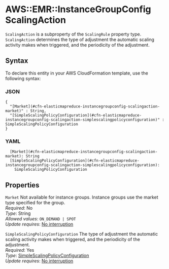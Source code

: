 # AWS::EMR::InstanceGroupConfig ScalingAction<a name="aws-properties-elasticmapreduce-instancegroupconfig-scalingaction"></a>

`ScalingAction` is a subproperty of the `ScalingRule` property type\. `ScalingAction` determines the type of adjustment the automatic scaling activity makes when triggered, and the periodicity of the adjustment\.

## Syntax<a name="aws-properties-elasticmapreduce-instancegroupconfig-scalingaction-syntax"></a>

To declare this entity in your AWS CloudFormation template, use the following syntax:

### JSON<a name="aws-properties-elasticmapreduce-instancegroupconfig-scalingaction-syntax.json"></a>

```
{
  "[Market](#cfn-elasticmapreduce-instancegroupconfig-scalingaction-market)" : String,
  "[SimpleScalingPolicyConfiguration](#cfn-elasticmapreduce-instancegroupconfig-scalingaction-simplescalingpolicyconfiguration)" : SimpleScalingPolicyConfiguration
}
```

### YAML<a name="aws-properties-elasticmapreduce-instancegroupconfig-scalingaction-syntax.yaml"></a>

```
  [Market](#cfn-elasticmapreduce-instancegroupconfig-scalingaction-market): String
  [SimpleScalingPolicyConfiguration](#cfn-elasticmapreduce-instancegroupconfig-scalingaction-simplescalingpolicyconfiguration):
    SimpleScalingPolicyConfiguration
```

## Properties<a name="aws-properties-elasticmapreduce-instancegroupconfig-scalingaction-properties"></a>

`Market` <a name="cfn-elasticmapreduce-instancegroupconfig-scalingaction-market"></a>
Not available for instance groups\. Instance groups use the market type specified for the group\.  
_Required_: No  
_Type_: String  
_Allowed values_: `ON_DEMAND | SPOT`  
_Update requires_: [No interruption](https://docs.aws.amazon.com/AWSCloudFormation/latest/UserGuide/using-cfn-updating-stacks-update-behaviors.html#update-no-interrupt)

`SimpleScalingPolicyConfiguration` <a name="cfn-elasticmapreduce-instancegroupconfig-scalingaction-simplescalingpolicyconfiguration"></a>
The type of adjustment the automatic scaling activity makes when triggered, and the periodicity of the adjustment\.  
_Required_: Yes  
_Type_: [SimpleScalingPolicyConfiguration](aws-properties-elasticmapreduce-instancegroupconfig-simplescalingpolicyconfiguration.md)  
_Update requires_: [No interruption](https://docs.aws.amazon.com/AWSCloudFormation/latest/UserGuide/using-cfn-updating-stacks-update-behaviors.html#update-no-interrupt)
